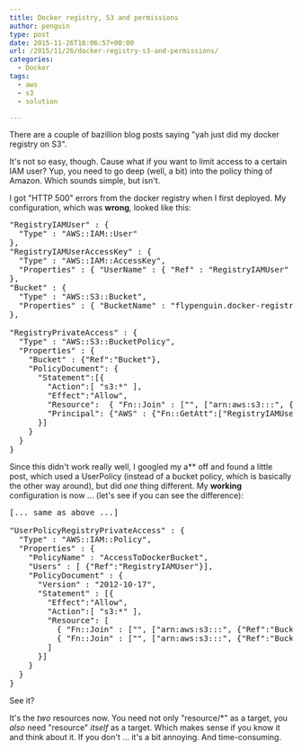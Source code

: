```yaml
---
title: Docker registry, S3 and permissions
author: penguin
type: post
date: 2015-11-26T16:06:57+00:00
url: /2015/11/26/docker-registry-s3-and-permissions/
categories:
  - Docker
tags:
  - aws
  - s3
  - solution

---
```

There are a couple of bazillion blog posts saying "yah just did my docker registry on S3".

It's not so easy, though. Cause what if you want to limit access to a certain IAM user? Yup, you need to go deep (well, a bit) into the policy thing of Amazon. Which sounds simple, but isn't.

I got "HTTP 500" errors from the docker registry when I first deployed. My configuration, which was **wrong**, looked like this:

<pre>"RegistryIAMUser" : {
  "Type" : "AWS::IAM::User"
},
"RegistryIAMUserAccessKey" : {
  "Type" : "AWS::IAM::AccessKey",
  "Properties" : { "UserName" : { "Ref" : "RegistryIAMUser" } }
},
"Bucket" : {
  "Type" : "AWS::S3::Bucket",
  "Properties" : { "BucketName" : "flypenguin.docker-registry" }
},

"RegistryPrivateAccess" : {
  "Type" : "AWS::S3::BucketPolicy",
  "Properties" : {
    "Bucket" : {"Ref":"Bucket"},
    "PolicyDocument": {
      "Statement":[{
        "Action":[ "s3:*" ],
        "Effect":"Allow",
        "Resource":  { "Fn::Join" : ["", ["arn:aws:s3:::", { "Ref" : "Bucket" } , "/*" ]]},
        "Principal": {"AWS" : {"Fn::GetAtt":["RegistryIAMUser","Arn"]}}
      }]
    }
  }
}</pre>

Since this didn't work really well, I googled my a** off and found a little post, which used a UserPolicy (instead of a bucket policy, which is basically the other way around), but did _one_ thing different. My **working** configuration is now ... (let's see if you can see the difference):

<pre>[... same as above ...]

"UserPolicyRegistryPrivateAccess" : {
  "Type" : "AWS::IAM::Policy",
  "Properties" : {
    "PolicyName" : "AccessToDockerBucket",
    "Users" : [ {"Ref":"RegistryIAMUser"}],
    "PolicyDocument" : {
      "Version" : "2012-10-17",
      "Statement" : [{
        "Effect":"Allow",
        "Action":[ "s3:*" ],
        "Resource": [
          { "Fn::Join" : ["", ["arn:aws:s3:::", {"Ref":"Bucket"} , "/*" ]]},
          { "Fn::Join" : ["", ["arn:aws:s3:::", {"Ref":"Bucket"} ]]}
        ]
      }]
    }
  }
}</pre>

See it?

It's the _two_ resources now. You need not only "resource/*" as a target, you _also_ need "resource" _itself_ as a target. Which makes sense if you know it and think about it. If you don't ... it's a bit annoying. And time-consuming.